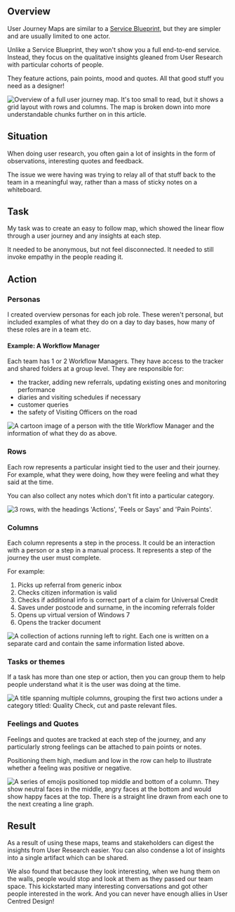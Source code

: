 ## Overview

User Journey Maps are similar to a [Service Blueprint](/work/service-blueprints), but they are simpler and are usually limited to one actor.

Unlike a Service Blueprint, they won't show you a full end-to-end service. Instead, they focus on the qualitative insights gleaned from User Research with particular cohorts of people.

They feature actions, pain points, mood and quotes. All that good stuff you need as a designer!

![Overview of a full user journey map. It's too small to read, but it shows a grid layout with rows and columns. The map is broken down into more understandable chunks further on in this article.](/images/work/user-journey-map-full.webp)

## Situation

When doing user research, you often gain a lot of insights in the form of observations, interesting quotes and feedback. 

The issue we were having was trying to relay all of that stuff back to the team in a meaningful way, rather than a mass of sticky notes on a whiteboard.

## Task

My task was to create an easy to follow map, which showed the linear flow through a user journey and any insights at each step.

It needed to be anonymous, but not feel disconnected. It needed to still invoke empathy in the people reading it.

## Action

### Personas

I created overview personas for each job role. These weren't personal, but included examples of what they do on a day to day bases, how many of these roles are in a team etc.

#### Example: A Workflow Manager

Each team has 1 or 2 Workflow Managers. They have access to the tracker and shared folders at a group level. They are responsible for:
- the tracker, adding new referrals, updating existing ones and monitoring performance
- diaries and visiting schedules if necessary
- customer queries
- the safety of Visiting Officers on the road

![A cartoon image of a person with the title Workflow Manager and the information of what they do as above.](/images/work/user-journey-map-persona.webp)

### Rows

Each row represents a particular insight tied to the user and their journey. For example, what they were doing, how they were feeling and what they said at the time.

You can also collect any notes which don't fit into a particular category.

![3 rows, with the headings 'Actions', 'Feels or Says' and 'Pain Points'.](/images/work/user-journey-map-rows.webp)


### Columns

Each column represents a step in the process. It could be an interaction with a person or a step in a manual process. It represents a step of the journey the user must complete.

For example:
1. Picks up referral from generic inbox
2. Checks citizen information is valid
3. Checks if additional info is correct part of a claim for Universal Credit
4. Saves under postcode and surname, in the incoming referrals folder
5. Opens up virtual version of Windows 7
6. Opens the tracker document

![A collection of actions running left to right. Each one is written on a separate card and contain the same information listed above.](/images/work/user-journey-map-actions.webp)

### Tasks or themes

If a task has more than one step or action, then you can group them to help people understand what it is the user was doing at the time.

![A title spanning multiple columns, grouping the first two actions under a category titled: Quality Check, cut and paste relevant files.](/images/work/user-journey-map-tasks.webp)

### Feelings and Quotes

Feelings and quotes are tracked at each step of the journey, and any particularly strong feelings can be attached to pain points or notes.

Positioning them high, medium and low in the row can help to illustrate whether a feeling was positive or negative.

![A series of emojis positioned top middle and bottom of a column. They show neutral faces in the middle, angry faces at the bottom and would show happy faces at the top. There is a straight line drawn from each one to the next creating a line graph.](/images/work/user-journey-map-feels.webp)

## Result

As a result of using these maps, teams and stakeholders can digest the insights from User Research easier. You can also condense a lot of insights into a single artifact which can be shared.

We also found that because they look interesting, when we hung them on the walls, people would stop and look at them as they passed our team space. This kickstarted many interesting conversations and got other people interested in the work. And you can never have enough allies in User Centred Design!

